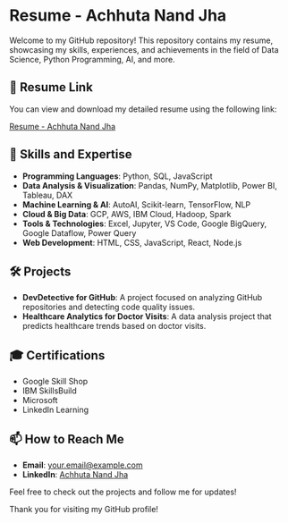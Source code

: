 # Resume - Achhuta Nand Jha

Welcome to my GitHub repository! This repository contains my resume, showcasing my skills, experiences, and achievements in the field of Data Science, Python Programming, AI, and more.

## 📄 Resume Link

You can view and download my detailed resume using the following link:

[Resume - Achhuta Nand Jha](https://www.overleaf.com/project/674b6e723555d13e47a2458c)

## 💼 Skills and Expertise

- **Programming Languages**: Python, SQL, JavaScript
- **Data Analysis & Visualization**: Pandas, NumPy, Matplotlib, Power BI, Tableau, DAX
- **Machine Learning & AI**: AutoAI, Scikit-learn, TensorFlow, NLP
- **Cloud & Big Data**: GCP, AWS, IBM Cloud, Hadoop, Spark
- **Tools & Technologies**: Excel, Jupyter, VS Code, Google BigQuery, Google Dataflow, Power Query
- **Web Development**: HTML, CSS, JavaScript, React, Node.js

## 🛠 Projects

- **DevDetective for GitHub**: A project focused on analyzing GitHub repositories and detecting code quality issues.
- **Healthcare Analytics for Doctor Visits**: A data analysis project that predicts healthcare trends based on doctor visits.

## 🎓 Certifications

- Google Skill Shop
- IBM SkillsBuild
- Microsoft
- LinkedIn Learning

## 📫 How to Reach Me

- **Email**: your.email@example.com
- **LinkedIn**: [Achhuta Nand Jha](https://www.linkedin.com/in/yourprofile)

Feel free to check out the projects and follow me for updates!

Thank you for visiting my GitHub profile!

